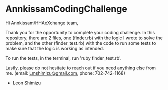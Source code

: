 # AnnkissamCodingChallenge

Hi Annkissam/HHAeXchange team, 

Thank you for the opportunity to complete your coding challenge. In this repository, there are 2 files, one (finder.rb) with the logic I wrote to solve the problem, and the other (finder_test.rb) with the code to run some tests to make sure that the logic is working as intended. 

To run the tests, in the terminal, run 'ruby finder_test.rb'. 

Lastly, please do not hesitate to reach out if you need anything else from me. (email: Lmshimizu@gmail.com, phone: 702-742-1168)

- Leon Shimizu

